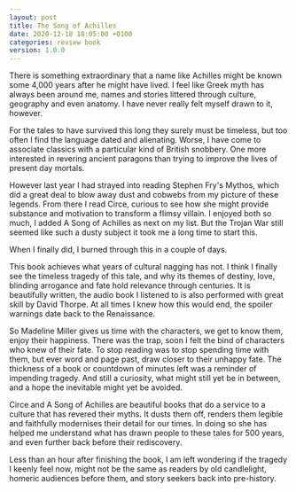 ```yaml
---
layout: post
title: The Song of Achilles
date: 2020-12-18 18:05:00 +0100
categories: review book
version: 1.0.0
---
```


There is something extraordinary that a name like Achilles might be known some 4,000 years after he might have lived. I feel like Greek myth has always been around me, names and stories littered through culture, geography and even anatomy. I have never really felt myself drawn to it, however.

For the tales to have survived this long they surely must be timeless, but too often I find the language dated and alienating. Worse, I have come to associate classics with a particular kind of British snobbery. One more interested in revering ancient paragons than trying to improve the lives of present day mortals.

However last year I had strayed into reading Stephen Fry's Mythos, which did a great deal to blow away dust and cobwebs from my picture of these legends. From there I read Circe, curious to see how she might provide substance and motivation to transform a flimsy villain. I enjoyed both so much, I added A Song of Achilles as next on my list. But the Trojan War still seemed like such a dusty subject it took me a long time to start this.

When I finally did, I burned through this in a couple of days.

This book achieves what years of cultural nagging has not. I think I finally see the timeless tragedy of this tale, and why its themes of destiny, love, blinding arrogance and fate hold relevance through centuries. It is beautifully written, the audio book I listened to is also performed with great skill by David Thorpe. At all times I knew how this would end, the spoiler warnings date back to the Renaissance.

So Madeline Miller gives us time with the characters, we get to know them, enjoy their happiness. There was the trap, soon I felt the bind of characters who knew of their fate. To stop reading was to stop spending time with them, but ever word and page past, draw closer to their unhappy fate. The thickness of a book or countdown of minutes left was a reminder of impending tragedy. And still a curiosity, what might still yet be in between, and a hope the inevitable might yet be avoided.

Circe and A Song of Achilles are beautiful books that do a service to a culture that has revered their myths. It dusts them off, renders them legible and faithfully modernises their detail for our times. In doing so she has helped me understand what has drawn people to these tales for 500 years, and even further back before their rediscovery.

Less than an hour after finishing the book, I am left wondering if the tragedy I keenly feel now, might not be the same as readers by old candlelight, homeric audiences before them, and story seekers back into pre-history.
